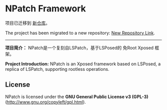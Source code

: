 # NPatch Framework

项目已迁移到 [新仓库](https://github.com/7723mod/NPatch)。

The project has been migrated to a new repository: [New Repository Link](https://github.com/7723mod/NPatch).

---

**项目简介：**
NPatch是一个复刻自LSPatch，基于LSPosed的 免Root Xposed 框架。

**Project Introduction:**
NPatch is an Xposed framework based on LSPosed, a replica of LSPatch, supporting rootless operations.


## License

NPatch is licensed under the **GNU General Public License v3 (GPL-3)** (http://www.gnu.org/copyleft/gpl.html).
